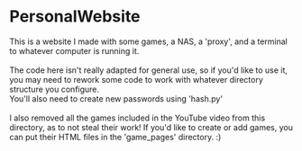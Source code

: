 # PersonalWebsite
This is a website I made with some games, a NAS, a 'proxy', and a terminal to whatever computer is running it.<br><br>
The code here isn't really adapted for general use, so if you'd like to use it, you may need to rework some code to work with whatever directory structure you configure.<br>
You'll also need to create new passwords using 'hash.py'<br><br>
I also removed all the games included in the YouTube video from this directory, as to not steal their work! If you'd like to create or add games, you can put their HTML files in the 'game_pages' directory. :)
